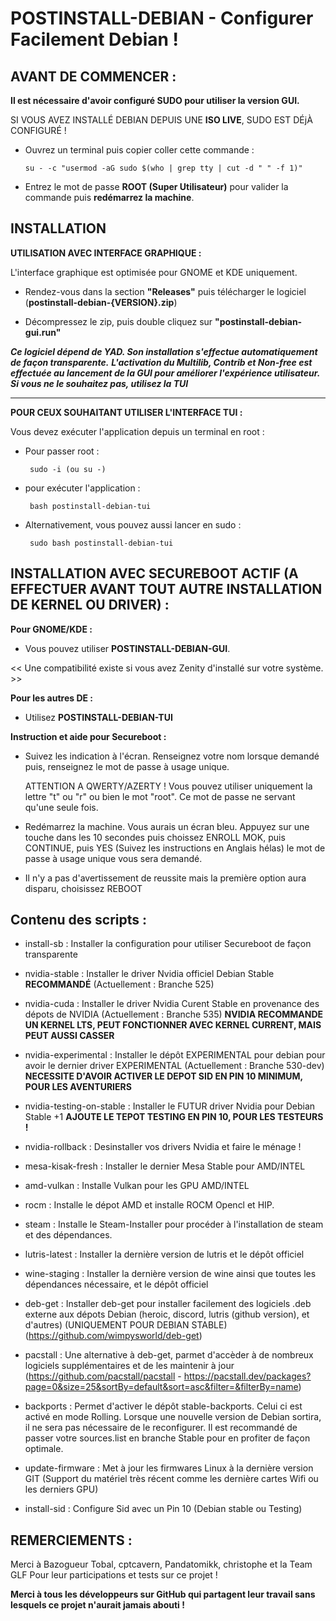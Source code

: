 # POSTINSTALL-DEBIAN - Configurer Facilement Debian !


## AVANT DE COMMENCER :


**Il est nécessaire d'avoir configuré SUDO pour utiliser la version GUI.**

SI VOUS AVEZ INSTALLÉ DEBIAN DEPUIS UNE **ISO LIVE**, SUDO EST DÉjÀ CONFIGURÉ !

   - Ouvrez un terminal puis copier coller cette commande :

         su - -c "usermod -aG sudo $(who | grep tty | cut -d " " -f 1)"

   - Entrez le mot de passe **ROOT (Super Utilisateur)** pour valider la commande puis **redémarrez la machine**.


## INSTALLATION


**UTILISATION AVEC INTERFACE GRAPHIQUE :**


L'interface graphique est optimisée pour GNOME et KDE uniquement.

   - Rendez-vous dans la section **"Releases"** puis télécharger le logiciel (**postinstall-debian-{VERSION}.zip**)

   - Décompressez le zip, puis double cliquez sur **"postinstall-debian-gui.run"**
   
***Ce logiciel dépend de YAD. Son installation s'effectue automatiquement de façon transparente.***
***L'activation du Multilib, Contrib et Non-free est effectuée au lancement de la GUI pour améliorer l'expérience utilisateur. Si vous ne le souhaitez pas, utilisez la TUI***

---------------------------------------------------------------------------------------------------------------------------------------------------------------------------------------------------------------



**POUR CEUX SOUHAITANT UTILISER L'INTERFACE TUI :**

  
Vous devez exécuter l'application depuis un terminal en root :

- Pour passer root : 

       sudo -i (ou su -)

- pour exécuter l'application :

       bash postinstall-debian-tui

- Alternativement, vous pouvez aussi lancer en sudo :
   
       sudo bash postinstall-debian-tui


## INSTALLATION AVEC SECUREBOOT ACTIF (A EFFECTUER AVANT TOUT AUTRE INSTALLATION DE KERNEL OU DRIVER) :

**Pour GNOME/KDE :**

- Vous pouvez utiliser **POSTINSTALL-DEBIAN-GUI**.


<< Une compatibilité existe si vous avez Zenity d'installé sur votre système. >>

**Pour les autres DE :**

- Utilisez **POSTINSTALL-DEBIAN-TUI**

**Instruction et aide pour Secureboot :**
      
- Suivez les indication à l'écran. Renseignez votre nom lorsque demandé puis, renseignez le mot de passe à usage unique.

  ATTENTION A QWERTY/AZERTY ! Vous pouvez utiliser uniquement la lettre "t" ou "r" ou bien le mot "root". Ce mot de passe ne servant qu'une seule fois.

- Redémarrez la machine. Vous aurais un écran bleu. Appuyez sur une touche dans les 10 secondes puis
  choissez ENROLL MOK, puis CONTINUE, puis YES (Suivez les instructions en Anglais hélas) le mot de passe à usage unique vous sera demandé.
  
- Il n'y a pas d'avertissement de reussite mais la première option aura disparu, choisissez REBOOT


## Contenu des scripts :


- install-sb :                Installer la configuration pour utiliser Secureboot de façon transparente 

- nvidia-stable :             Installer le driver Nvidia officiel Debian Stable **RECOMMANDÉ** (Actuellement : Branche 525)
- nvidia-cuda :               Installer le driver Nvidia Curent Stable en provenance des dépots de NVIDIA (Actuellement : Branche 535)
                              **NVIDIA RECOMMANDE UN KERNEL LTS, PEUT FONCTIONNER AVEC KERNEL CURRENT, MAIS PEUT AUSSI CASSER**
- nvidia-experimental :       Installer le dépôt EXPERIMENTAL pour debian pour avoir le dernier driver EXPERIMENTAL (Actuellement : Branche 530-dev)
                              **NECESSITE D'AVOIR ACTIVER LE DEPOT SID EN PIN 10 MINIMUM, POUR LES AVENTURIERS**
- nvidia-testing-on-stable :  Installer le FUTUR driver Nvidia pour Debian Stable +1
                              **AJOUTE LE TEPOT TESTING EN PIN 10, POUR LES TESTEURS !**
- nvidia-rollback :           Desinstaller vos drivers Nvidia et faire le ménage !
  
- mesa-kisak-fresh :          Installer le dernier Mesa Stable pour AMD/INTEL
- amd-vulkan :                Installe Vulkan pour les GPU AMD/INTEL
- rocm :                      Installe le dépot AMD et installe ROCM Opencl et HIP.

- steam :                     Installe le Steam-Installer pour procéder à l'installation de steam et des dépendances.
- lutris-latest :             Installer la dernière version de lutris et le dépôt officiel 
- wine-staging :              Installer la dernière version de wine ainsi que toutes les dépendances nécessaire, et le dépôt officiel 

- deb-get :                   Installer deb-get pour installer facilement des logiciels .deb externe aux dépots Debian (heroic, discord, lutris (github version), et d'autres) (UNIQUEMENT POUR DEBIAN STABLE)
                              (https://github.com/wimpysworld/deb-get)
  
- pacstall :                  Une alternative à deb-get, parmet d'accèder à de nombreux logiciels supplémentaires et de les maintenir à jour
                              (https://github.com/pacstall/pacstall - https://pacstall.dev/packages?page=0&size=25&sortBy=default&sort=asc&filter=&filterBy=name)

- backports :                 Permet d'activer le dépôt stable-backports. Celui ci est activé en mode Rolling. Lorsque une nouvelle version de Debian sortira, il ne sera pas nécessaire de le reconfigurer.
                              Il est recommandé de passer votre sources.list en branche Stable pour en profiter de façon optimale.
- update-firmware :           Met à jour les firmwares Linux à la dernière version GIT (Support du matériel très récent comme les dernière cartes Wifi ou les derniers GPU)
- install-sid :               Configure Sid avec un Pin 10 (Debian stable ou Testing)


## REMERCIEMENTS :

Merci à Bazogueur Tobal, cptcavern, Pandatomikk, christophe et la Team GLF Pour leur participations et tests sur ce projet !

**Merci à tous les développeurs sur GitHub qui partagent leur travail sans lesquels ce projet n'aurait jamais abouti !**
